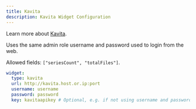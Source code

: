 ```yaml
---
title: Kavita
description: Kavita Widget Configuration
---
```


Learn more about [Kavita](https://github.com/Kareadita/Kavita).

Uses the same admin role username and password used to login from the web.

Allowed fields: `["seriesCount", "totalFiles"]`.

```yaml
widget:
  type: kavita
  url: http://kavita.host.or.ip:port
  username: username
  password: password
  key: kavitaapikey # Optional, e.g. if not using username and password
```
